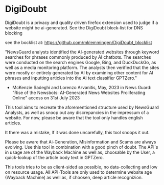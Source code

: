 # DigiDoubt
DigiDoubt is a privacy and quality driven firefox extension used to judge if a website might be ai-generated. See the DigiDoubt block-list for DNS blocking  

see the bocklist at: https://github.com/mklemmingen/DigiDoubt_blocklist

"NewsGuard analysts identified the AI-generated websites through keyword searches for phrases commonly produced by AI chatbots. 
The searches were conducted on the search engines Google, Bing, and DuckDuckGo, as well as a media monitoring platform. 
The analysts then verified that the sites were mostly or entirely generated by AI by examining other content for AI phrases and inputting articles into the AI text classifier GPTZero."
   - McKenzie Sadeghi and Lorenzo Arvanitis, May, 2023 in News Guard: "Rise of the Newsbots: AI-Generated News Websites Proliferating Online" access on 31st July 2023 

This tool aims to recreate the aforementioned structure used by NewsGuard Analysts, as well as snoop out any discrepancies in the impressum of a website.
For now, please be aware that the tool only handles english articles.

It there was a mistake, If it was done uncarefully, this tool snoops it out.

Please be aware that Ai-Generation, Misinformation and Scams are always evolving. Use this tool in combination with a good pinch of doubt. 
The API`s in usage are of the Wayback Machine as well as, choosable by the User, a quick-lookup of the article body text in GPTZero. 

This tools tries to be as client-sided as possible, no data-collecting and low on resource usage.
All API-Tools are only used to determine website age (Wayback Machine) as well as, if choosen, deep article recognizion. 
